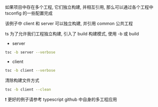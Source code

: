 如果项目中存在多个工程, 它们独立构建, 并相互引用, 那么可以通过各个工程中 tsconfig 的一些配置完成

该例子中 client 和 server 可以独立构建, 并引用 common 公共工程

ts 为了允许我们工程独立构建, 引入了 build 构建模式, 使用 -b 或 build

- server

```bash
tsc -b server --verbose
``` 

- client

```bash
tsc -b client --verbose
``` 


清除构建文件方式

```bash
tsc -b client --clean
```

❗️ 更好的例子请参考 typescript github 中自身的多工程应用
